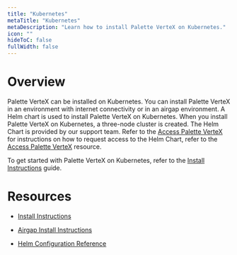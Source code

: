```yaml
---
title: "Kubernetes"
metaTitle: "Kubernetes"
metaDescription: "Learn how to install Palette VerteX on Kubernetes."
icon: ""
hideToC: false
fullWidth: false
---
```


# Overview

Palette VerteX can be installed on Kubernetes. You can install Palette VerteX in an environment with internet connectivity or in an airgap environment. A Helm chart is used to install Palette VerteX on Kubernetes. When you install Palette VerteX on Kubernetes, a three-node cluster is created. The Helm Chart is provided by our support team. Refer to the [Access Palette VerteX](/vertex#accesspalettevertex) for instructions on how to request access to the Helm Chart, refer to the [Access Palette VerteX](/vertex#accesspalettevertex) resource.


To get started with Palette VerteX on Kubernetes, refer to the [Install Instructions](/vertex/install-palette-vertex/install-on-kubernetes/install) guide.

# Resources

- [Install Instructions](/vertex/install-palette-vertex/install-on-kubernetes/install)


- [Airgap Install Instructions](/vertex/install-palette-vertex/install-on-kubernetes/install-airgap)


- [Helm Configuration Reference](/vertex/install-palette-vertex/install-on-kubernetes/vertex-helm-ref)